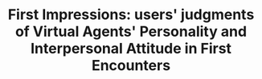 ---
name: "First Impressions Users' Judgments Of Virtual"
title: "First Impressions: users' judgments of Virtual Agents' Personality and Interpersonal Attitude in First Encounters"
project: null
event: "Intelligent Virtual Agents conference (IVA)"
authors:
- name: "Cafaro, A.."
- name: "Vilhjálmsson, H.."
- name: "Bickmore, T.."
- name: "Heylen, D.."
- name: "Jóhannsdóttir, K.."
- name: "Valgarðsson, G.."
year: 2012
resources: null
external_url: null
draft: false
---